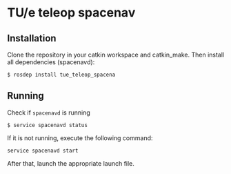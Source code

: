 # TU/e teleop spacenav

## Installation
Clone the repository in your catkin workspace and catkin_make.
Then install all dependencies (spacenavd):
```
$ rosdep install tue_teleop_spacena
```

## Running
Check if `spacenavd` is running
```
$ service spacenavd status
```
If it is not running, execute the following command:
```
service spacenavd start
```

After that, launch the appropriate launch file.
